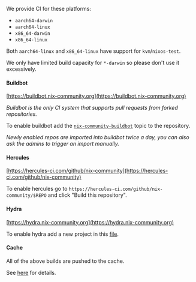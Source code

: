 We provide CI for these platforms:

- `aarch64-darwin`
- `aarch64-linux`
- `x86_64-darwin`
- `x86_64-linux`

Both `aarch64-linux` and `x86_64-linux` have support for `kvm`/`nixos-test`.

We only have limited build capacity for `*-darwin` so please don't use it excessively.

#### Buildbot

[https://buildbot.nix-community.org](https://buildbot.nix-community.org)

_Buildbot is the only CI system that supports pull requests from forked repositories._

To enable buildbot add the [`nix-community-buildbot`](https://github.com/topics/nix-community-buildbot) topic to the repository.

_Newly enabled repos are imported into buildbot twice a day, you can also ask the admins to trigger an import manually._

#### Hercules

[https://hercules-ci.com/github/nix-community](https://hercules-ci.com/github/nix-community)

To enable hercules go to `https://hercules-ci.com/github/nix-community/$REPO` and click "Build this repository".

#### Hydra

[https://hydra.nix-community.org](https://hydra.nix-community.org)

To enable hydra add a new project in this [file](https://github.com/nix-community/infra/blob/master/terraform/hydra-projects.tf).

#### Cache

All of the above builds are pushed to the cache.

See [here](./cache.md) for details.
